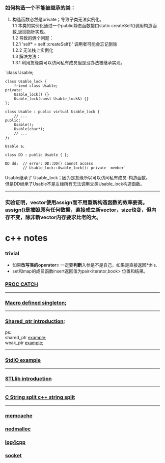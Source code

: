 ### 如何构造一个不能被继承的类：

1. 构造函数必然是private；导致子类无法实例化。  
1.1 本类的实例化通过一个public静态函数接口static createSelf()调用构造函数,返回指针实现。  
1.2 导致的俩个问题：  
  1.2.1 'self* = self::createSelf()' 调用者可能会忘记删除  
  1.2.2 无法栈上实例化  
1.3 解决方法：  
  1.3.1 利用友缘类可以访问私有成员但是没办法被继承实现。
  
`class Usable;
 
    class Usable_lock {
        friend class Usable;
    private:
        Usable_lock() {}
        Usable_lock(const Usable_lock&) {}
    };
 
    class Usable : public virtual Usable_lock {
        // ...
    public:
        Usable();
        Usable(char*);
        // ...
    };
 
    Usable a;
 
    class DD : public Usable { };
 
    DD dd;  // error: DD::DD() cannot access
            // Usable_lock::Usable_lock(): private  member`
            
Usable继承了 Usable_lock；因为是友缘所以可以访问私有成员-构造函数。  
但是DD继承了Usable不是友缘所有无法调用父类Usable_lock构造函数。


----

### 实验证明，vector使用assign而不用重新构造函数的效率要高。assign()是摧毁原有任何数据，直接成立新vector，size也变，但内存不变，除非新vector内存要求比老的大。


# c++ notes

### trivial
* 如果**改写类的operator=** 一定要**判断**入参是不是自己，如果是直接返回\*this.
* set和map的成员函数insert返回值为pair<iterator,book> 位置和结果。

### [PROC CATCH]()
---
### [Macro defined singleton](https://github.com/zhaojinzhou/notes/blob/master/singleton.cpp);  
---
### [Shared_ptr introduction](https://github.com/zhaojinzhou/notes/blob/master/shared_prt.md);  
ps:   
shared_ptr [example](http://www.cplusplus.com/reference/memory/shared_ptr/?kw=shared_ptr);  
weak_ptr [example](http://www.cplusplus.com/reference/memory/weak_ptr/weak_ptr/);

---
### [StdIO example](https://github.com/zhaojinzhou/notes/blob/master/stdio.md)
---
### [STLlib introduction](https://github.com/zhaojinzhou/notes/blob/master/STLlib.md)
---
### [C String split c++ string split](https://github.com/zhaojinzhou/notes/blob/master/c_string_split_%26_c%2B%2B_split.md)
---



### [memcache]()  

### [nedmalloc]()  

### [log4cpp]()  

### [socket]()  
